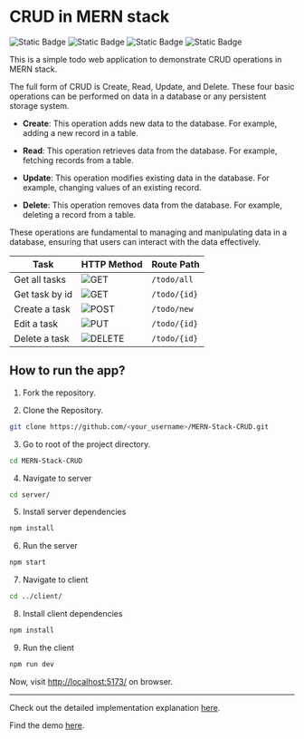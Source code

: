 # CRUD in MERN stack

<p>
  <img alt="Static Badge" src="https://img.shields.io/badge/Node.js-darkgreen?style=for-the-badge">
  <img alt="Static Badge" src="https://img.shields.io/badge/React.js-blue?style=for-the-badge">
  <img alt="Static Badge" src="https://img.shields.io/badge/MongoDB-red?style=for-the-badge">
  <img alt="Static Badge" src="https://img.shields.io/badge/Tailwind.css-purple?style=for-the-badge">
</p>

This is a simple todo web application to demonstrate CRUD operations in MERN stack.

The full form of CRUD is Create, Read, Update, and Delete. These four basic operations can be performed on data in a database or any persistent storage system.


- **Create**: This operation adds new data to the database. For example, adding a new record in a table.

- **Read**: This operation retrieves data from the database. For example, fetching records from a table.

- **Update**: This operation modifies existing data in the database. For example, changing values of an existing record.

- **Delete**: This operation removes data from the database. For example, deleting a record from a table.

These operations are fundamental to managing and manipulating data in a database, ensuring that users can interact with the data effectively.



| Task | HTTP Method | Route Path |
|----------|----------|----------|
| Get all tasks  | ![GET](https://img.shields.io/badge/GET-blue)     | `/todo/all`   |
| Get task by id | ![GET](https://img.shields.io/badge/GET-blue)     | `/todo/{id}`   |
| Create a task  | ![POST](https://img.shields.io/badge/POST-green)  | `/todo/new`   |
| Edit a task    | ![PUT](https://img.shields.io/badge/PUT-yellow)   | `/todo/{id}`   |
| Delete a task  | ![DELETE](https://img.shields.io/badge/DELETE-red)| `/todo/{id}`   |



## How to run the app?

1. Fork the repository.

2. Clone the Repository.

```bash
git clone https://github.com/<your_username>/MERN-Stack-CRUD.git
```

3. Go to root of the project directory.

```bash
cd MERN-Stack-CRUD
```

4. Navigate to server

```bash
cd server/
```

5. Install server dependencies

```bash
npm install
```

6. Run the server

```bash
npm start
```

7. Navigate to client

```bash
cd ../client/
```

8. Install client dependencies

```bash
npm install
```

9. Run the client

```bash
npm run dev
```

Now, visit [http://localhost:5173/](http://localhost:5173/) on browser.

---

Check out the detailed implementation explanation [here](https://medium.com/@dharshib.8/getting-started-with-the-mern-stack-6b79d12626f0).

Find the demo [here](https://youtube.com/shorts/lVmchuyQdJg).
